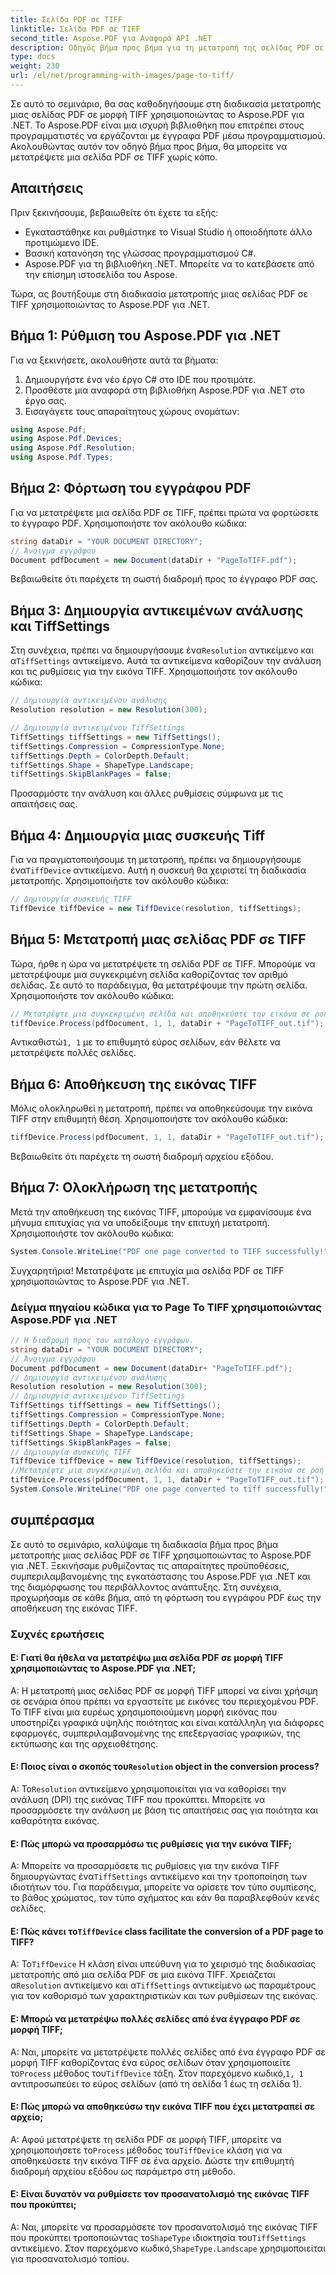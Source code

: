 ```yaml
---
title: Σελίδα PDF σε TIFF
linktitle: Σελίδα PDF σε TIFF
second_title: Aspose.PDF για Αναφορά API .NET
description: Οδηγός βήμα προς βήμα για τη μετατροπή της σελίδας PDF σε TIFF χρησιμοποιώντας το Aspose.PDF για .NET.
type: docs
weight: 230
url: /el/net/programming-with-images/page-to-tiff/
---
```

Σε αυτό το σεμινάριο, θα σας καθοδηγήσουμε στη διαδικασία μετατροπής μιας σελίδας PDF σε μορφή TIFF χρησιμοποιώντας το Aspose.PDF για .NET. Το Aspose.PDF είναι μια ισχυρή βιβλιοθήκη που επιτρέπει στους προγραμματιστές να εργάζονται με έγγραφα PDF μέσω προγραμματισμού. Ακολουθώντας αυτόν τον οδηγό βήμα προς βήμα, θα μπορείτε να μετατρέψετε μια σελίδα PDF σε TIFF χωρίς κόπο.

## Απαιτήσεις

Πριν ξεκινήσουμε, βεβαιωθείτε ότι έχετε τα εξής:

- Εγκαταστάθηκε και ρυθμίστηκε το Visual Studio ή οποιοδήποτε άλλο προτιμώμενο IDE.
- Βασική κατανόηση της γλώσσας προγραμματισμού C#.
- Aspose.PDF για τη βιβλιοθήκη .NET. Μπορείτε να το κατεβάσετε από την επίσημη ιστοσελίδα του Aspose.

Τώρα, ας βουτήξουμε στη διαδικασία μετατροπής μιας σελίδας PDF σε TIFF χρησιμοποιώντας το Aspose.PDF για .NET.

## Βήμα 1: Ρύθμιση του Aspose.PDF για .NET

Για να ξεκινήσετε, ακολουθήστε αυτά τα βήματα:

1. Δημιουργήστε ένα νέο έργο C# στο IDE που προτιμάτε.
2. Προσθέστε μια αναφορά στη βιβλιοθήκη Aspose.PDF για .NET στο έργο σας.
3. Εισαγάγετε τους απαραίτητους χώρους ονομάτων:

```csharp
using Aspose.Pdf;
using Aspose.Pdf.Devices;
using Aspose.Pdf.Resolution;
using Aspose.Pdf.Types;
```

## Βήμα 2: Φόρτωση του εγγράφου PDF

Για να μετατρέψετε μια σελίδα PDF σε TIFF, πρέπει πρώτα να φορτώσετε το έγγραφο PDF. Χρησιμοποιήστε τον ακόλουθο κώδικα:

```csharp
string dataDir = "YOUR DOCUMENT DIRECTORY";
// Άνοιγμα εγγράφου
Document pdfDocument = new Document(dataDir + "PageToTIFF.pdf");
```

Βεβαιωθείτε ότι παρέχετε τη σωστή διαδρομή προς το έγγραφο PDF σας.

## Βήμα 3: Δημιουργία αντικειμένων ανάλυσης και TiffSettings

 Στη συνέχεια, πρέπει να δημιουργήσουμε ένα`Resolution` αντικείμενο και α`TiffSettings` αντικείμενο. Αυτά τα αντικείμενα καθορίζουν την ανάλυση και τις ρυθμίσεις για την εικόνα TIFF. Χρησιμοποιήστε τον ακόλουθο κώδικα:

```csharp
// Δημιουργία αντικειμένου ανάλυσης
Resolution resolution = new Resolution(300);

// Δημιουργία αντικειμένου TiffSettings
TiffSettings tiffSettings = new TiffSettings();
tiffSettings.Compression = CompressionType.None;
tiffSettings.Depth = ColorDepth.Default;
tiffSettings.Shape = ShapeType.Landscape;
tiffSettings.SkipBlankPages = false;
```

Προσαρμόστε την ανάλυση και άλλες ρυθμίσεις σύμφωνα με τις απαιτήσεις σας.

## Βήμα 4: Δημιουργία μιας συσκευής Tiff

 Για να πραγματοποιήσουμε τη μετατροπή, πρέπει να δημιουργήσουμε ένα`TiffDevice` αντικείμενο. Αυτή η συσκευή θα χειριστεί τη διαδικασία μετατροπής. Χρησιμοποιήστε τον ακόλουθο κώδικα:

```csharp
// Δημιουργία συσκευής TIFF
TiffDevice tiffDevice = new TiffDevice(resolution, tiffSettings);
```

## Βήμα 5: Μετατροπή μιας σελίδας PDF σε TIFF

Τώρα, ήρθε η ώρα να μετατρέψετε τη σελίδα PDF σε TIFF. Μπορούμε να μετατρέψουμε μια συγκεκριμένη σελίδα καθορίζοντας τον αριθμό σελίδας. Σε αυτό το παράδειγμα, θα μετατρέψουμε την πρώτη σελίδα. Χρησιμοποιήστε τον ακόλουθο κώδικα:

```csharp
// Μετατρέψτε μια συγκεκριμένη σελίδα και αποθηκεύστε την εικόνα σε ροή
tiffDevice.Process(pdfDocument, 1, 1, dataDir + "PageToTIFF_out.tif");
```

 Αντικαθιστώ`1, 1` με το επιθυμητό εύρος σελίδων, εάν θέλετε να μετατρέψετε πολλές σελίδες.

## Βήμα 6: Αποθήκευση της εικόνας TIFF



Μόλις ολοκληρωθεί η μετατροπή, πρέπει να αποθηκεύσουμε την εικόνα TIFF στην επιθυμητή θέση. Χρησιμοποιήστε τον ακόλουθο κώδικα:

```csharp
tiffDevice.Process(pdfDocument, 1, 1, dataDir + "PageToTIFF_out.tif");
```

Βεβαιωθείτε ότι παρέχετε τη σωστή διαδρομή αρχείου εξόδου.

## Βήμα 7: Ολοκλήρωση της μετατροπής

Μετά την αποθήκευση της εικόνας TIFF, μπορούμε να εμφανίσουμε ένα μήνυμα επιτυχίας για να υποδείξουμε την επιτυχή μετατροπή. Χρησιμοποιήστε τον ακόλουθο κώδικα:

```csharp
System.Console.WriteLine("PDF one page converted to TIFF successfully!");
```

Συγχαρητήρια! Μετατρέψατε με επιτυχία μια σελίδα PDF σε TIFF χρησιμοποιώντας το Aspose.PDF για .NET.

### Δείγμα πηγαίου κώδικα για το Page To TIFF χρησιμοποιώντας Aspose.PDF για .NET 
```csharp
// Η διαδρομή προς τον κατάλογο εγγράφων.
string dataDir = "YOUR DOCUMENT DIRECTORY";
// Άνοιγμα εγγράφου
Document pdfDocument = new Document(dataDir+ "PageToTIFF.pdf");
// Δημιουργία αντικειμένου ανάλυσης
Resolution resolution = new Resolution(300);
// Δημιουργία αντικειμένου TiffSettings
TiffSettings tiffSettings = new TiffSettings();
tiffSettings.Compression = CompressionType.None;
tiffSettings.Depth = ColorDepth.Default;
tiffSettings.Shape = ShapeType.Landscape;
tiffSettings.SkipBlankPages = false;
// Δημιουργία συσκευής TIFF
TiffDevice tiffDevice = new TiffDevice(resolution, tiffSettings);
//Μετατρέψτε μια συγκεκριμένη σελίδα και αποθηκεύστε την εικόνα σε ροή
tiffDevice.Process(pdfDocument, 1, 1, dataDir + "PageToTIFF_out.tif");
System.Console.WriteLine("PDF one page converted to tiff successfully!");
```

## συμπέρασμα

Σε αυτό το σεμινάριο, καλύψαμε τη διαδικασία βήμα προς βήμα μετατροπής μιας σελίδας PDF σε TIFF χρησιμοποιώντας το Aspose.PDF για .NET. Ξεκινήσαμε ρυθμίζοντας τις απαραίτητες προϋποθέσεις, συμπεριλαμβανομένης της εγκατάστασης του Aspose.PDF για .NET και της διαμόρφωσης του περιβάλλοντος ανάπτυξης. Στη συνέχεια, προχωρήσαμε σε κάθε βήμα, από τη φόρτωση του εγγράφου PDF έως την αποθήκευση της εικόνας TIFF.

### Συχνές ερωτήσεις

#### Ε: Γιατί θα ήθελα να μετατρέψω μια σελίδα PDF σε μορφή TIFF χρησιμοποιώντας το Aspose.PDF για .NET;

Α: Η μετατροπή μιας σελίδας PDF σε μορφή TIFF μπορεί να είναι χρήσιμη σε σενάρια όπου πρέπει να εργαστείτε με εικόνες του περιεχομένου PDF. Το TIFF είναι μια ευρέως χρησιμοποιούμενη μορφή εικόνας που υποστηρίζει γραφικά υψηλής ποιότητας και είναι κατάλληλη για διάφορες εφαρμογές, συμπεριλαμβανομένης της επεξεργασίας γραφικών, της εκτύπωσης και της αρχειοθέτησης.

####  Ε: Ποιος είναι ο σκοπός του`Resolution` object in the conversion process?

 Α: Το`Resolution` αντικείμενο χρησιμοποιείται για να καθορίσει την ανάλυση (DPI) της εικόνας TIFF που προκύπτει. Μπορείτε να προσαρμόσετε την ανάλυση με βάση τις απαιτήσεις σας για ποιότητα και καθαρότητα εικόνας.

#### Ε: Πώς μπορώ να προσαρμόσω τις ρυθμίσεις για την εικόνα TIFF;

A: Μπορείτε να προσαρμόσετε τις ρυθμίσεις για την εικόνα TIFF δημιουργώντας ένα`TiffSettings` αντικείμενο και την τροποποίηση των ιδιοτήτων του. Για παράδειγμα, μπορείτε να ορίσετε τον τύπο συμπίεσης, το βάθος χρώματος, τον τύπο σχήματος και εάν θα παραβλεφθούν κενές σελίδες.

####  Ε: Πώς κάνει το`TiffDevice` class facilitate the conversion of a PDF page to TIFF?

 Α: Το`TiffDevice` Η κλάση είναι υπεύθυνη για το χειρισμό της διαδικασίας μετατροπής από μια σελίδα PDF σε μια εικόνα TIFF. Χρειάζεται α`Resolution` αντικείμενο και α`TiffSettings` αντικείμενο ως παραμέτρους για τον καθορισμό των χαρακτηριστικών και των ρυθμίσεων της εικόνας.

#### Ε: Μπορώ να μετατρέψω πολλές σελίδες από ένα έγγραφο PDF σε μορφή TIFF;

 Α: Ναι, μπορείτε να μετατρέψετε πολλές σελίδες από ένα έγγραφο PDF σε μορφή TIFF καθορίζοντας ένα εύρος σελίδων όταν χρησιμοποιείτε το`Process` μέθοδος του`TiffDevice` τάξη. Στον παρεχόμενο κωδικό,`1, 1` αντιπροσωπεύει το εύρος σελίδων (από τη σελίδα 1 έως τη σελίδα 1).

#### Ε: Πώς μπορώ να αποθηκεύσω την εικόνα TIFF που έχει μετατραπεί σε αρχείο;

 Α: Αφού μετατρέψετε τη σελίδα PDF σε μορφή TIFF, μπορείτε να χρησιμοποιήσετε το`Process` μέθοδος του`TiffDevice` κλάση για να αποθηκεύσετε την εικόνα TIFF σε ένα αρχείο. Δώστε την επιθυμητή διαδρομή αρχείου εξόδου ως παράμετρο στη μέθοδο.

#### Ε: Είναι δυνατόν να ρυθμίσετε τον προσανατολισμό της εικόνας TIFF που προκύπτει;

Α: Ναι, μπορείτε να προσαρμόσετε τον προσανατολισμό της εικόνας TIFF που προκύπτει τροποποιώντας το`ShapeType` ιδιοκτησία του`TiffSettings` αντικείμενο. Στον παρεχόμενο κωδικό,`ShapeType.Landscape` χρησιμοποιείται για προσανατολισμό τοπίου.